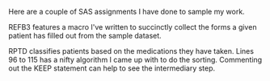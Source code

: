 Here are a couple of SAS assignments I have done to sample my work.

REFB3 features a macro I've written to succinctly collect the forms a given patient has filled out from the sample dataset.

RPTD classifies patients based on the medications they have taken. Lines 96 to 115 has a nifty algorithm I came up with to do the sorting. Commenting out the KEEP statement can help to see the intermediary step.
